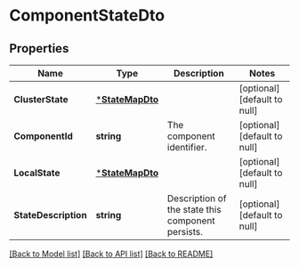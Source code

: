 # ComponentStateDto

## Properties
Name | Type | Description | Notes
------------ | ------------- | ------------- | -------------
**ClusterState** | [***StateMapDto**](StateMapDTO.md) |  | [optional] [default to null]
**ComponentId** | **string** | The component identifier. | [optional] [default to null]
**LocalState** | [***StateMapDto**](StateMapDTO.md) |  | [optional] [default to null]
**StateDescription** | **string** | Description of the state this component persists. | [optional] [default to null]

[[Back to Model list]](../README.md#documentation-for-models) [[Back to API list]](../README.md#documentation-for-api-endpoints) [[Back to README]](../README.md)

